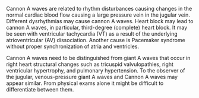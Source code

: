 Cannon A waves are related to rhythm disturbances causing changes in the normal cardiac blood flow causing a large pressure vein in the jugular vein. Different dysrhythmias may cause cannon A waves. Heart block may lead to cannon A waves, in particular, third-degree (complete) heart block. It may be seen with ventricular tachycardia (VT) as a result of the underlying atrioventricular (AV) dissociation. Another cause is Pacemaker syndrome without proper synchronization of atria and ventricles.

Cannon A waves need to be distinguished from giant A waves that occur in right heart structural changes such as tricuspid valvulopathies, right ventricular hypertrophy, and pulmonary hypertension. To the observer of the jugular, venous-pressure giant A waves and Cannon A waves may appear similar. From physical exams alone it might be difficult to differentiate between them.